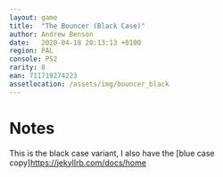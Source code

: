 ```yaml
---
layout: game
title:  "The Bouncer (Black Case)"
author: Andrew Benson
date:   2020-04-18 20:13:13 +0100
region: PAL
console: PS2
rarity: 8
ean: 711719274223
assetlocation: /assets/img/bouncer_black
---
```


# Notes

This is the black case variant, I also have the [blue case copy]https://jekyllrb.com/docs/home

